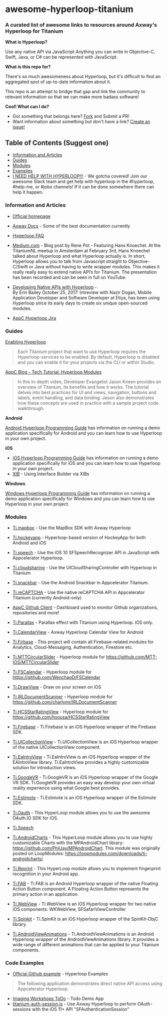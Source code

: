 # awesome-hyperloop-titanium

### A curated list of awesome links to resources around Axway's Hyperloop for Titanium

**What is Hyperloop?**

Use any native API via JavaScript
Anything you can write in Objective-C, Swift, Java, or C# can be represented with JavaScript.

**What is this repo for?**

There's so much awesomeness about Hyperloop, but it's difficult to find an aggregated spot of up-to-date information about it.

This repo is an attempt to bridge that gap and link the community to relevant information so that we can make more badass software!

**Cool!  What can I do?**

- Got something that belongs here? [Fork](https://github.com/shouse/awesome-hyperloop-titanium/edit/master/README.md#fork-destination-box) and Submit a PR!
- Want information about something but don't have a link?  [Create an issue!](https://github.com/shouse/awesome-hyperloop-titanium/issues)

## Table of Contents (Suggest one)
 - [Information and Articles](https://github.com/shouse/awesome-hyperloop-titanium/blob/master/README.md#information-and-articles)
 - [Guides](https://github.com/shouse/awesome-hyperloop-titanium#guides)
 - [Modules](https://github.com/shouse/awesome-hyperloop-titanium#moduoles)
 - [Examples](https://github.com/shouse/awesome-hyperloop-titanium#examples)
 - [I NEED HELP WITH HYPERLOOP!!!](http://tislack.org/) - We gotcha covered!  Join our awesome Slack team and get help with hyperloop in the #hyperloop, #help-me, or #jobs channels!  If it can be done somewhere there can help it happen.

### Information and Articles
 - [Official homepage](https://github.com/appcelerator/hyperloop-examples)
 - [Axway Docs](https://docs.axway.com/bundle/Titanium_SDK_allOS_en/page/hyperloop.html) - Some of the best documentation currently
 - [Hyperloop FAQ](https://docs.axway.com/bundle/Titanium_SDK_allOS_en/page/hyperloop_faq.html)
 - [Medium.com](https://medium.com/all-titanium/titanium-an-introduction-to-hyperloop-by-hans-knoechel-47d4326ca52e) - Blog post by Rene Pot - Featuring Hans Knoechel.   At the TitaniumNL meetup in Amsterdam at February 3rd, Hans Knoechel talked about Hyperloop and what Hyperloop actually is.
In short, Hyperloop allows you to talk from Javascript straight to Objective-C/Swift or Java without having to write wrapper modules. This makes it really really easy to extend native API’s for Titanium.
The presentation has been recorded and can be seen in full on YouTube.
- [Developing Native APIs with Hyperloop](http://www.appcelerator.com/blog/2017/10/developing-native-apis-with-hyperloop-a-beginners-guide/) -  
By Erin Bailey
October 25, 2017: 
Intreview with Nazir Dogan, Mobile Application Developer and Software Developer at Etiya, has been using Hyperloop since its early days to create six unique open-sourced modules.

- [AppC Hyperloop Jira](https://jira.appcelerator.org/browse/TIMOB-25481?jql=project%20%3D%20TIMOB%20AND%20component%20%3D%20Hyperloop)
### Guides
[Enabling Hyperloop](https://wiki.appcelerator.org/display/guides2/Enabling+Hyperloop)
> Each Titanium project that want to use Hyperloop requires the Hyperloop-services to be enabled. By default, Hyperloop is disabled and you can enable it for your projects via the CLI or within Studio.

[AppC Blog - Tech Tutorial: Hyperloop Modules](http://www.appcelerator.com/blog/2017/07/tech-tutorial-hyperloop-modules/)

> In this in-depth video, Developer Evangelist Jason Kneen provides an overview of Titanium, its benefits and how it works. The tutorial delves into best practices for UI and views, navigation, buttons and labels, event handling, and data binding. Jason also demonstrates how these concepts are used in practice with a sample project code walkthrough.

**Android**

[Android Hyperloop Programming Guide](https://wiki.appcelerator.org/display/guides2/Android+Hyperloop+Programming+Guide) has information on running a demo application specifically for Android and you can learn how to use Hyperloop in your own project.

**iOS**

- [iOS Hyperloop Programming Guide](https://wiki.appcelerator.org/display/guides2/iOS+Hyperloop+Programming+Guide) has information on running a demo application specifically for iOS and you can learn how to use Hyperloop in your own project.
- [XIB](https://github.com/appcelerator/hyperloop-examples/blob/master/app/controllers/ios/xib.js) - Using Interface Builder via XIBs

**Windows**

[Windows Hyperloop Programming Guide](https://wiki.appcelerator.org/display/guides2/Windows+Hyperloop+Programming+Guide) has information on running a demo application specifically for Windows and you can learn how to use Hyperloop in your own project.

### Modules

- [Ti.mapbox](https://github.com/hyperloop-modules/ti.mapbox) - Use the MapBox SDK with Axway Hyperloop
- [Ti.hockeyapp](https://github.com/hyperloop-modules/ti.hockeyapp) - Hyperloop-based version of HockeyApp for both Android and iOS
- [Ti.speech](https://github.com/hyperloop-modules/ti.speech) - Use the iOS 10 SFSpeechRecognizer API in JavaScript with Appcelerator Hyperloop.
- [Ti.cloudsharing](https://github.com/hyperloop-modules/ti.cloudsharing) - Use the UICloudSharingController with Hyperloop in Titanium
- [Ti.snackbar](https://github.com/hyperloop-modules/ti.snackbar) - Use the Android Snackbar in Appcelerator Titanium.
- [Ti.reCAPTCHA](https://github.com/hansemannn/titanium-recaptcha) - Use the native reCAPTCHA API in Appcelerator Titanium (currently Android-only)
- [AppC Github Client](https://github.com/appcelerator-developer-relations/appc-github-client) - Dashboard used to monitor Github organizations, repositories and more!
- [Ti.Parallax](https://github.com/trkfabi/Ti.Parallax/blob/master/app/controllers/index.js) - Parallax effect with Titanium using Hyperloop. iOS only.
- [Ti.CalendarView](https://github.com/m1ga/Ti.CalendarView) - Axway Hyperloop Calendar View for Android
- [Ti.Firbase](https://github.com/hansemannn/titanium-firebase) - This project will contain all Firebase-related modules for Analytics, Cloud-Messaging, Authentication, Firestore etc.




- [Ti.MTTCircularSlider](https://github.com/nazrdogan/Ti.MTTCircularSlider) - Hyperloop module for https://github.com/MTT-IOS/MTTCircularSlider
- [Ti.FSCalendar](https://github.com/nazrdogan/Ti.FSCalendar) - Hyperloop module for https://github.com/WenchaoD/FSCalendar
- [Ti.DrawView](https://github.com/nazrdogan/Ti.DrawView) - Draw on your screen on iOS
- [Ti.IRLDocumentScanner](https://github.com/nazrdogan/Ti.IRLDocumentScanner) - Hyperloop module for https://github.com/charlymr/IRLDocumentScanner
- [Ti.HCSStarRatingView](https://github.com/nazrdogan/Ti.HCSStarRatingView) - Hyperloop module for https://github.com/hsousa/HCSStarRatingView

- [Ti.Firebase](https://github.com/loop-modules/Ti.Firebase) - Ti.Firebase is an iOS Hyperloop wrapper of the Firebase SDK.

- [Ti.UICollectionView](https://github.com/loop-modules/Ti.UICollectionView) - Ti.UICollectionView is an iOS Hyperloop wrapper of the native UICollectionView component.

- [Ti.EaIntroView](https://github.com/loop-modules/Ti.EaIntroView) - Ti.EaIntroView is an iOS Hyperloop wrapper of the EAIntroView library. Ti.EaIntroView provides a highly customizable solution for introduction views.

- [Ti.GoogleVR](https://github.com/loop-modules/Ti.GoogleVR) - Ti.GoogleVR is an iOS Hyperloop wrapper of the Google VR SDK. Ti.GoogleVR provides an easy way develop your own virtual reality experience using what Google best provides.

- [Ti.Estimote](https://github.com/loop-modules/Ti.Estimote) - Ti.Estimote is an iOS Hyperloop wrapper of the Estimote SDK.

- [Ti.Oauth](https://github.com/loop-modules/Ti.Oauth) - This HyperLoop module allows you to use the awesome OAuth.IO SDK for iOS.

- [Ti.Speech](https://github.com/loop-modules/Ti.Speech)
- [Ti.AndroidCharts](https://github.com/loop-modules/Ti.AndroidCharts.) - This HyperLoop module allows you to use highly customizable Charts with the MPAndroidChart library: https://github.com/PhilJay/MPAndroidChart. This module was originally posted on LoopModules: https://loopmodules.com/downloads/ti-androidcharts/
- [Ti.Reprint](https://github.com/loop-modules/Ti.Reprint) - This HyperLoop module allows you to implement fingerprint recognition in your Android app.
- [Ti.FAB](https://github.com/loop-modules/Ti.FAB) - Ti.FAB is an Android Hyperloop wrapper of the native Floating Action Button component. A Floating Action Button represents the primary action in an application.
- [Ti.WebView](https://github.com/loop-modules/Ti.WebView) - Ti.WebView is an iOS Hyperloop wrapper for two native iOS components: WKWebView, SFSafariViewController
- [Ti.Spinkit](https://github.com/loop-modules/Ti.Spinkit) - Ti.SpinKit is an iOS Hyperloop wrapper of the SpinKit-ObjC library.
- [Ti.AndroidViewAnimations](https://github.com/loop-modules/Ti.AndroidViewAnimations) - Ti.AndroidViewAnimations is an Android Hyperloop wrapper of the AndroidViewAnimations library. It provides a wide range of different animations that can be applied to your Titanium components.


### Code Examples
 - [Official Github example](https://github.com/appcelerator/hyperloop-examples) - Hyperloop Examples
>The following application demonstrates direct native API access using Appcelerator Hyperloop.
 - [Imaging Workshops ToDo](https://github.com/appcdev/imagine-workshops-todo/tree/hyperloop?files=1) - Todo Demo App
- [titanium-auth-session.js](https://gist.github.com/hansemannn/71b6181557ec0f6024e29c642dbe52e3) - Use Axway Hyperloop to perform OAuth-sessions with the iOS 11+ API "SFAuthenticationSession"



